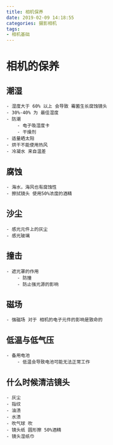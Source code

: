 ```yaml
---
title: 相机保养
date: 2019-02-09 14:18:55
categories: 摄影相机
tags: 
- 相机基础
---
```

# 相机的保养
## 潮湿
    - 湿度大于 60% 以上 会导致 霉菌生长腐蚀镜头
    - 30%-40% 为 最佳湿度
    - 防潮
        - 电子吸湿度卡
        - 干燥剂
    - 适量晒太阳
    - 烘干不能使用热风
    - 冷凝水 来自温差
## 腐蚀
    - 海水，海风也有腐蚀性
    - 擦拭镜头 使用50%浓度的酒精
## 沙尘
    - 感光元件上的灰尘
    - 感光玻璃
## 撞击
    - 遮光罩的作用 
        - 防撞
        - 防止强光源的影响
## 磁场
    - 强磁场 对于 相机的电子元件的影响是致命的
## 低温与低气压
    - 备用电池
        - 低温会导致电池可能无法正常工作
## 什么时候清洁镜头
    - 灰尘
    - 指纹
    - 油渍
    - 水渍
    - 吹气球 吹
    - 镜头纸 圆形擦 50%酒精
    - 镜头湿纸巾
